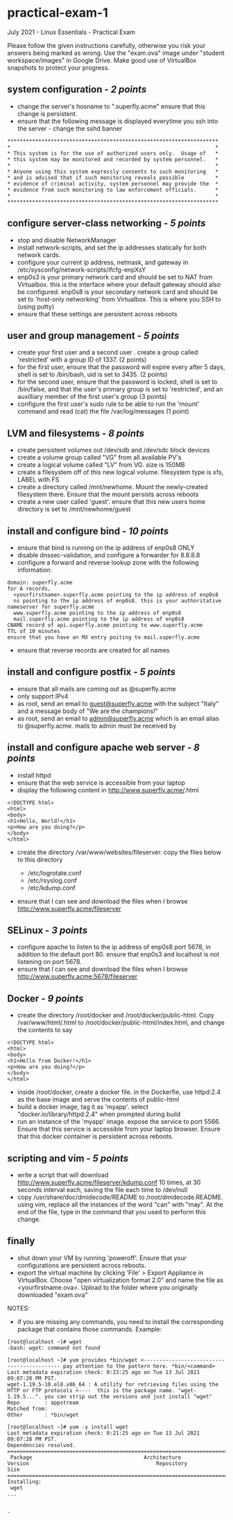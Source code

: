 # practical-exam-1
July 2021 - Linux Essentials - Practical Exam

Please follow the given instructions carefully, otherwise you risk your answers being marked as wrong. Use the "exam.ova" image under "student workspace/images" in Google Drive.  Make good use of VirtualBox snapshots to protect your progress.

## system configuration - *2 points*
 
- change the server's hosname to "<yourfirstname>.superfly.acme" ensure that this change is persistent.
- ensure that the following message is displayed everytime you ssh into the server - change the sshd banner 

```
********************************************************************
*                                                                  *
* This system is for the use of authorized users only.  Usage of   *
* this system may be monitored and recorded by system personnel.   *
*                                                                  *
* Anyone using this system expressly consents to such monitoring   *
* and is advised that if such monitoring reveals possible          *
* evidence of criminal activity, system personnel may provide the  *
* evidence from such monitoring to law enforcement officials.      *
*                                                                  *
********************************************************************
```

## configure server-class networking - *5 points*

- stop and disable NetworkManager 
- install network-scripts, and set the ip addresses statically for both network cards.
- configure your current ip address, netmask, and gateway in /etc/sysconfig/network-scripts/ifcfg-enpXsY 
- enp0s3 is your primary network card and should be set to NAT from Virtualbox. this is the interface where your default gateway should also be configured. enp0s8 is your secondary network card and should be set to 'host-only networking' from Virtualbox. This is where you SSH to (using putty) 
- ensure that these settings are persistent across reboots 

## user and group management - *5 points*

- create your first user <your first name> and a second user <your last name>. create a group called 'restricted' with a group ID of 1337. (2 points)
- for the first user, ensure that the password will expire every after 5 days, shell is set to /bin/bash, uid is set to 3435. (2 points)
- for the second user, ensure that the password is locked, shell is set to /bin/false, and that the user's primary group is set to 'restricted', and an auxilliary member of the first user's group (3 points)
- configure the first user's sudo rule to be able to run the 'mount' command and read (cat) the file /var/log/messages (1 point)

## LVM and filesystems - *8 points*
- create persistent volumes out /dev/sdb and /dev/sdc block devices
- create a volume group called "VG<firstname>" from all available PV's
- create a logical volume called "LV<firstname>" from VG<firstname>. size is 150MB
- create a filesystem off of this new logical volume. filesystem type is xfs, LABEL with FS<firstname>
- create a directory called /mnt/newhome. Mount the newly-created filesystem there. Ensure that the mount persists across reboots
- create a new user called 'guest'. ensure that this new users home directory is set to /mnt/newhome/guest

## install and configure bind - *10 points*
- ensure that bind is running on the ip address of enp0s8 ONLY
- disable dnssec-validation, and configure a forwarder for 8.8.8.8
- configure a forward and reverse lookup zone with the following information:

```
domain: superfly.acme
for A records,
  <yourfirstname>.superfly.acme pointing to the ip address of enp0s8
  ns pointing to the ip address of enp0s8. this is your authoritative nameserver for superfly.acme
  www.superfly.acme pointing to the ip address of enp0s8
  mail.superfly.acme pointing to the ip address of enp0s8
CNAME record of api.superfly.acme pointing to www.superfly.acme
TTL of 10 minutes
ensure that you have an MX entry poiting to mail.superfly.acme
```
    
- ensure that reverse records are created for all names

## install and configure postfix - *5 points*
    
- ensure that all mails are coming out as <user>@superfly.acme
- only support IPv4
- as root, send an email to guest@superfly.acme with the subject "Italy" and a message body of "We are the champions!"
- as root, send an email to admin@superfly.acme which is an email alias to <yourusername>@superfly.acme. mails to admin must be received by <yourusername>

## install and configure apache web server - *8 points*
    
- install httpd
- ensure that the web service is accessible from your laptop
- display the following content in http://www.superfly.acme/<yourfirstname>.html

```
<!DOCTYPE html>
<html>
<body>
<h1>Hello, World!</h1>
<p>How are you doing?</p>
</body>
</html>
```
    
- create the directory /var/www/websites/fileserver. copy the files below to this directory
  - /etc/logrotate.conf
  - /etc/rsyslog.conf
  - /etc/kdump.conf

- ensure that I can see and download the files when I browse http://www.superfly.acme/fileserver

## SELinux - *3 points*
- configure apache to listen to the ip address of enp0s8 port 5678, in addition to the default port 80. ensure that enp0s3 and localhost is not listening on port 5678.
- ensure that I can see and download the files when I browse http://www.superfly.acme:5678/fileserver

## Docker - *9 points*
- create the directory /root/docker and /root/docker/public-html. Copy /var/www/html/<yourfirstname>.html to /root/docker/public-html/index.html, and change the contents to say
    
```
<!DOCTYPE html>
<html>
<body>
<h1>Hello from Docker!</h1>
<p>How are you doing?</p>
</body>
</html>
```
    
- inside /root/docker, create a docker file. in the Dockerfie, use httpd:2.4 as the base image and serve the contents of public-html
- build a docker image, tag it as 'myapp'. select "docker.io/library/httpd:2.4" when prompted during build
- run an instance of the 'myapp' image. expose the service to port 5566. Ensure that this service is accessible from your laptop browser. Ensure that this docker container is persistent across reboots.

## scripting and vim - *5 points*
- write a script that will download http://www.superfly.acme/fileserver/kdump.conf 10 times, at 30 seconds interval each, saving the file each time to /dev/null
- copy /usr/share/doc/dmidecode/README to /root/dmidecode.README. using vim, replace all the instances of the word "can" with "may". At the end of the file, type in the command that you used to perform this change.

## finally
- shut down your VM by running 'poweroff'. Ensure that your configurations are persistent across reboots.
- export the virtual machine by clicking 'File' > Export Appliance in VirtualBox. Choose "open virtualization format 2.0" and name the file as <yourfirstname.ova>. Upload to the folder where you originally downloaded "exam.ova"

NOTES:

- if you are missing any commands, you need to install the corresponding package that contains those commands. Example:

```
[root@localhost ~]# wget
-bash: wget: command not found

[root@localhost ~]# yum provides *bin/wget <------------------------------------------- pay attention to the pattern here. *bin/<command>
Last metadata expiration check: 0:23:25 ago on Tue 13 Jul 2021 09:07:28 PM PST.
wget-1.19.5-10.el8.x86_64 : A utility for retrieving files using the HTTP or FTP protocols <----  this is the package name. "wget-1.19.5...". you can strip out the versions and just install "wget"
Repo        : appstream
Matched from:
Other       : *bin/wget

[root@localhost ~]# yum -y install wget
Last metadata expiration check: 0:21:25 ago on Tue 13 Jul 2021 09:07:28 PM PST.
Dependencies resolved.
============================================================================================================================================
 Package                                    Architecture         Version                                         Repository            Size
============================================================================================================================================
Installing:
 wget
...
```
                                                                                                 
                                                                                              
                                                                                                 
                                                                                                 - 
                                                                                                 
